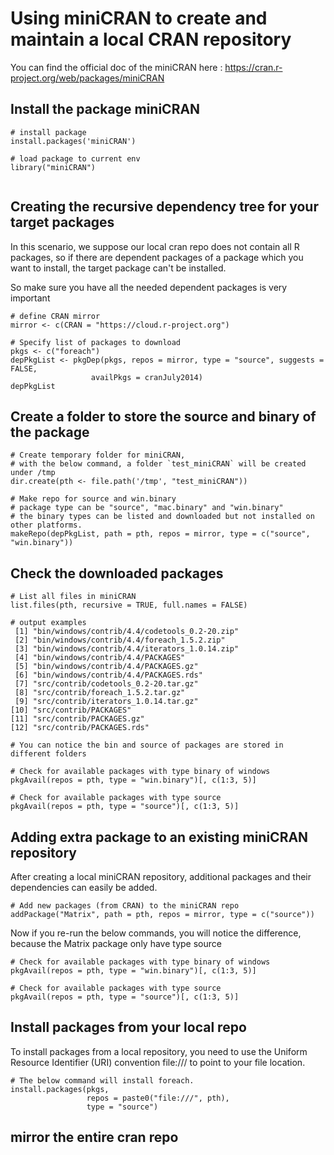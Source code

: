 # Using miniCRAN to create and maintain a local CRAN repository

You can find the official doc of the miniCRAN here : https://cran.r-project.org/web/packages/miniCRAN

## Install the package miniCRAN

```shell
# install package
install.packages('miniCRAN')

# load package to current env 
library("miniCRAN")


```
## Creating the recursive dependency tree for your target packages

In this scenario, we suppose our local cran repo does not contain all R packages, so if there are dependent packages
of a package which you want to install, the target package can't be installed.

So make sure you have all the needed dependent packages is very important
```shell
# define CRAN mirror
mirror <- c(CRAN = "https://cloud.r-project.org")

# Specify list of packages to download
pkgs <- c("foreach")
depPkgList <- pkgDep(pkgs, repos = mirror, type = "source", suggests = FALSE, 
                  availPkgs = cranJuly2014)
depPkgList
```

## Create a folder to store the source and binary of the package

```shell
# Create temporary folder for miniCRAN, 
# with the below command, a folder `test_miniCRAN` will be created under /tmp
dir.create(pth <- file.path('/tmp', "test_miniCRAN"))

# Make repo for source and win.binary
# package type can be "source", "mac.binary" and "win.binary"
# the binary types can be listed and downloaded but not installed on other platforms.
makeRepo(depPkgList, path = pth, repos = mirror, type = c("source", "win.binary"))
```

## Check the downloaded packages

```shell
# List all files in miniCRAN
list.files(pth, recursive = TRUE, full.names = FALSE)

# output examples
 [1] "bin/windows/contrib/4.4/codetools_0.2-20.zip"
 [2] "bin/windows/contrib/4.4/foreach_1.5.2.zip"   
 [3] "bin/windows/contrib/4.4/iterators_1.0.14.zip"
 [4] "bin/windows/contrib/4.4/PACKAGES"            
 [5] "bin/windows/contrib/4.4/PACKAGES.gz"         
 [6] "bin/windows/contrib/4.4/PACKAGES.rds"        
 [7] "src/contrib/codetools_0.2-20.tar.gz"         
 [8] "src/contrib/foreach_1.5.2.tar.gz"            
 [9] "src/contrib/iterators_1.0.14.tar.gz"         
[10] "src/contrib/PACKAGES"                        
[11] "src/contrib/PACKAGES.gz"                     
[12] "src/contrib/PACKAGES.rds" 

# You can notice the bin and source of packages are stored in different folders

# Check for available packages with type binary of windows
pkgAvail(repos = pth, type = "win.binary")[, c(1:3, 5)]

# Check for available packages with type source
pkgAvail(repos = pth, type = "source")[, c(1:3, 5)]
```

## Adding extra package to an existing miniCRAN repository
After creating a local miniCRAN repository, additional packages and their dependencies can easily be added.

```shell
# Add new packages (from CRAN) to the miniCRAN repo
addPackage("Matrix", path = pth, repos = mirror, type = c("source"))
```

Now if you re-run the below commands, you will notice the difference, because the Matrix package only have type source

```shell
# Check for available packages with type binary of windows
pkgAvail(repos = pth, type = "win.binary")[, c(1:3, 5)]

# Check for available packages with type source
pkgAvail(repos = pth, type = "source")[, c(1:3, 5)]
```

## Install packages from your local repo

To install packages from a local repository, you need to use the Uniform Resource Identifier (URI) convention file:/// to point to your file location.

```shell
# The below command will install foreach.
install.packages(pkgs, 
                 repos = paste0("file:///", pth),
                 type = "source")
```

## mirror the entire cran repo
